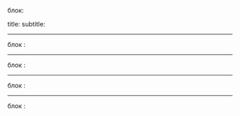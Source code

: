 блок:

title: 
subtitle: 


___________________________
блок : 


___________________________
блок : 


___________________________
блок : 


___________________________
блок : 

